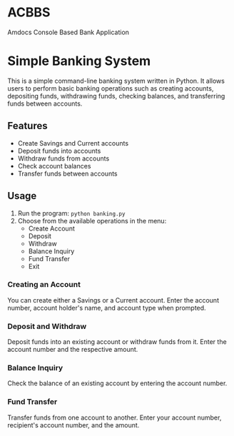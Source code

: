 # ACBBS
Amdocs Console Based Bank Application 
# Simple Banking System

This is a simple command-line banking system written in Python. It allows users to perform basic banking operations such as creating accounts, depositing funds, withdrawing funds, checking balances, and transferring funds between accounts.

## Features

- Create Savings and Current accounts
- Deposit funds into accounts
- Withdraw funds from accounts
- Check account balances
- Transfer funds between accounts

## Usage

1. Run the program: `python banking.py`
2. Choose from the available operations in the menu:
   - Create Account
   - Deposit
   - Withdraw
   - Balance Inquiry
   - Fund Transfer
   - Exit

### Creating an Account

You can create either a Savings or a Current account. Enter the account number, account holder's name, and account type when prompted.

### Deposit and Withdraw

Deposit funds into an existing account or withdraw funds from it. Enter the account number and the respective amount.

### Balance Inquiry

Check the balance of an existing account by entering the account number.

### Fund Transfer

Transfer funds from one account to another. Enter your account number, recipient's account number, and the amount.
